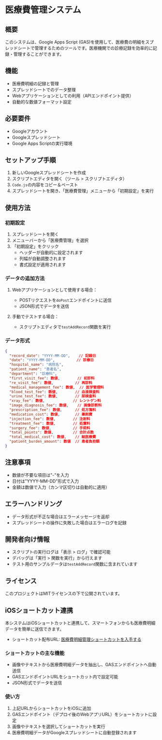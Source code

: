 # 医療費管理システム

## 概要
このシステムは、Google Apps Script (GAS)を使用して、医療費の明細をスプレッドシートで管理するためのツールです。医療機関での診療記録を効率的に記録・管理することができます。

## 機能
- 医療費明細の記録と管理
- スプレッドシートでのデータ整理
- Webアプリケーションとしての利用（APIエンドポイント提供）
- 自動的な数値フォーマット設定

## 必要要件
- Googleアカウント
- Googleスプレッドシート
- Google Apps Scriptの実行環境

## セットアップ手順
1. 新しいGoogleスプレッドシートを作成
2. スクリプトエディタを開く（ツール > スクリプトエディタ）
3. `Code.js`の内容をコピー＆ペースト
4. スプレッドシートを開き、「医療費管理」メニューから「初期設定」を実行

## 使用方法

### 初期設定
1. スプレッドシートを開く
2. メニューバーから「医療費管理」を選択
3. 「初期設定」をクリック
   - ヘッダーが自動的に設定されます
   - 列幅が自動調整されます
   - 書式設定が適用されます

### データの追加方法
1. Webアプリケーションとして使用する場合：
   - POSTリクエストを`doPost`エンドポイントに送信
   - JSON形式でデータを送信

2. 手動でテストする場合：
   - スクリプトエディタで`testAddRecord`関数を実行

### データ形式
```json
{
  "record_date": "YYYY-MM-DD",    // 記録日
  "date": "YYYY-MM-DD",          // 診療日
  "hospital_name": "病院名",
  "patient_name": "患者名",
  "department": "診療科",
  "first_visit_fee": 数値,        // 初診料
  "re_visit_fee": 数値,          // 再診料
  "medical_management_fee": 数値,  // 医学管理料
  "blood_test_fee": 数値,        // 血液検査料
  "urine_test_fee": 数値,        // 尿検査料
  "xray_fee": 数値,             // レントゲン料
  "image_diagnosis_fee": 数値,    // 画像診断料
  "prescription_fee": 数値,      // 処方箋料
  "medication_cost": 数値,       // 薬剤費
  "injection_fee": 数値,        // 注射料
  "treatment_fee": 数値,        // 処置料
  "surgery_fee": 数値,          // 手術料
  "total_points": 数値,         // 合計点数
  "total_medical_cost": 数値,    // 総医療費
  "patient_burden_amount": 数値  // 患者負担額
}
```

## 注意事項
- 数値が不要な項目は"-"を入力
- 日付は"YYYY-MM-DD"形式で入力
- 金額は数値で入力（カンマ区切りは自動的に適用）

## エラーハンドリング
- データ形式が不正な場合はエラーメッセージを返却
- スプレッドシートの操作に失敗した場合はエラーログを記録

## 開発者向け情報
- スクリプトの実行ログは「表示 > ログ」で確認可能
- デバッグは「実行 > 関数を実行」から行えます
- テスト用のサンプルデータは`testAddRecord`関数に含まれています

## ライセンス
このプロジェクトはMITライセンスの下で公開されています。

## iOSショートカット連携

本システムはiOSショートカットと連携して、スマートフォンからも医療費明細データを簡単に送信できます。

- ショートカット配布URL: [医療費明細管理ショートカットを入手する](https://www.icloud.com/shortcuts/51a318a46c2d452ca7c4b3a6e4dce7c5)

### ショートカットの主な機能
- 画像やテキストから医療費明細データを抽出し、GASエンドポイントへ自動送信
- GASエンドポイントURLをショートカット内で設定可能
- JSON形式でデータを送信

### 使い方
1. 上記URLからショートカットをiOSに追加
2. GASエンドポイント（デプロイ後のWebアプリURL）をショートカットに設定
3. 画像やテキストを選択してショートカットを実行
4. 医療費明細データがGoogleスプレッドシートに自動登録されます 